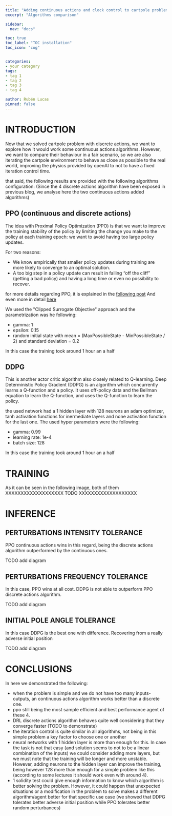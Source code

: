 ```yaml
---
title: "Adding continuous actions and clock control to cartpole problem"
excerpt: "Algorithms comparison"

sidebar:
  nav: "docs"

toc: true
toc_label: "TOC installation"
toc_icon: "cog"


categories:
- your category
tags:
- tag 1
- tag 2
- tag 3
- tag 4

author: Rubén Lucas
pinned: false
---
```


# INTRODUCTION

Now that we solved cartpole problem with discrete actions, we want to explore how it would work some continuous actions
algorithms. However, we want to compare their behaviour in a fair scenario, so we are also iterating the cartpole environment
to behave as close as possible to the real world, improving the physics provided by openAI to not to have a fixed iteration
control time.

that said, the following results are provided with the following algorithms configuration:
(Since the 4 discrete actions algorithm have been exposed in previous blog, we analyse here the two continuous actions
added algorithms)

## PPO (continuous and discrete actions)

The idea with Proximal Policy Optimization (PPO) is that we want to improve the training stability of the policy by limiting the change you make to the policy at each training epoch: we want to avoid having too large policy updates.

For two reasons:
- We know empirically that smaller policy updates during training are more likely to converge to an optimal solution.
- A too big step in a policy update can result in falling “off the cliff” (getting a bad policy) and having a long time or even no possibility to recover.

for more details regarding PPO, it is explained in the [following post](https://jonathan-hui.medium.com/rl-proximal-policy-optimization-ppo-explained-77f014ec3f12)
And even more in detail [here](https://huggingface.co/blog/deep-rl-ppo)

We used the "Clipped Surrogate Objective" approach and the parametrization was he following:
- gamma: 1
- epsilon: 0.15
- random initial state with mean = (MaxPossibleState - MinPossibleState / 2) and standard deviation = 0.2

In this case the training took around 1 hour an a half

## DDPG

This is another actor critic algorithm also closely related to Q-learning.
Deep Deterministic Policy Gradient (DDPG) is an algorithm which concurrently learns a Q-function and a policy. 
It uses off-policy data and the Bellman equation to learn the Q-function, and uses the Q-function to learn the policy.

the used network had a 1 hidden layer with 128 neurons an adam optimizer, tanh activation functions for inermediate layers
and none activation function for the last one.
The used hyper parameters were the following:
- gamma: 0.99
- learning rate: 1e-4
- batch size: 128

In this case the training took around 1 hour an a half

# TRAINING

As it can be seen in the following image, both of them XXXXXXXXXXXXXXXXXXX TODO XXXXXXXXXXXXXXXXXXX

# INFERENCE

## PERTURBATIONS INTENSITY TOLERANCE

PPO continuous actions wins in this regard, being the discrete actions algorithm outperformed by the continuous ones.

TODO add diagram

## PERTURBATIONS FREQUENCY TOLERANCE

In this case, PPO wins at all cost. DDPG is not able to outperform PPO discrete actions algorithm.

TODO add diagram

## INITIAL POLE ANGLE TOLERANCE

In this case DDPG is the best one with difference. Recovering from a really adverse initial position

TODO add diagram

# CONCLUSIONS

In here we demonstrated the following:

- when the problem is simple and we do not have too many inputs-outputs, an continuous actions algorithm works better than a discrete one.
- ppo still being the most sample efficient and best performance agent of these 4.
- DRL discrete actions algorithm behaves quite well considering that they converge faster (TODO to demonstrate)
- the iteration control is quite similar in all algorithms, not being in this simple problem a key factor to choose one or another
- neural networks with 1 hidden layer is more than enough for this. In case the task is not that easy (and solution seems to not to be
  a linear combination of the inputs) we could consider adding
  more layers, but we must note that the training will be longer and more unstable. However, adding neurons to the hidden layer
  can improve the training, being however 128 more than enough for a simple problem like this (according to some lectures it should work even with around 4).
- 1 solidity test could give enough information to know which algorithm is better solving the problem. However, it could happen 
  that unexpected situations or a modification in the problem to solve makes a different algorithm/agent better for that specific
  use case (we showed that DDPG tolerates better adverse initial position while PPO tolerates better random perturbances)
